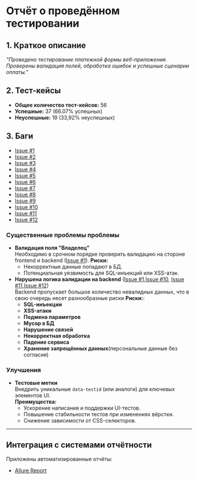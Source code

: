 # Отчёт о проведённом тестировании

## 1. Краткое описание
*"Проведено тестирование платежной формы веб-приложения. Проверены валидация полей, обработка ошибок и успешные сценарии оплаты."*

## 2. Тест-кейсы
- **Общее количество тест-кейсов:** 56
- **Успешные:** 37 (66.07% успешных)
- **Неуспешные:** 19 (33,92% неуспешных)


## 3. Баги
- [Issue #1](https://github.com/lewkAa/AQA-Diploma/issues/1#issue-3080797538 )
- [Issue #2](https://github.com/lewkAa/AQA-Diploma/issues/2#issue-3080837411)
- [Issue #3](https://github.com/lewkAa/AQA-Diploma/issues/3#issue-3080891638)
- [Issue #4](https://github.com/lewkAa/AQA-Diploma/issues/4#issue-3096625677)
- [Issue #5](https://github.com/lewkAa/AQA-Diploma/issues/5#issue-3096647593)
- [Issue #6](https://github.com/lewkAa/AQA-Diploma/issues/6#issue-3096658444)
- [Issue #7](https://github.com/lewkAa/AQA-Diploma/issues/7#issue-3096666176)
- [Issue #8](https://github.com/lewkAa/AQA-Diploma/issues/8#issue-3096758023)
- [Issue #9](https://github.com/lewkAa/AQA-Diploma/issues/9#issue-3096778538)
- [Issue #10](https://github.com/lewkAa/AQA-Diploma/issues/10#issue-3096800480)
- [Issue #11](https://github.com/lewkAa/AQA-Diploma/issues/11#issue-3096841993)
- [Issue #12](https://github.com/lewkAa/AQA-Diploma/issues/12#issue-3096901639)

### Существенные проблемы проблемы
- **Валидация поля "Владелец"**  
  Необходимо в срочном порядке проверить валидацию на стороне frontend и backend ([Issue #1](https://github.com/lewkAa/AQA-Diploma/issues/1#issue-3080797538)).
  **Риски:**
  - Некорректные данные попадают в БД.
  - Потенциальная уязвимость для SQL-инъекций или XSS-атак.
- **Нарушена логика валидации на backend** ([Issue #1](https://github.com/lewkAa/AQA-Diploma/issues/1#issue-3080797538),[Issue #10](https://github.com/lewkAa/AQA-Diploma/issues/10#issue-3096800480),
[Issue #11](https://github.com/lewkAa/AQA-Diploma/issues/11#issue-3096841993),[Issue #12](https://github.com/lewkAa/AQA-Diploma/issues/12#issue-3096901639))<br/>
  Backend пропускает большое количество невалидных данных, что в свою очередь несет разнообразные риски
 **Риски:**:
   - **SQL-инъекции**
   - **XSS-атаки**
   - **Подмена параметров**
   - **Мусор в БД**
   - **Нарушение связей**
   - **Некорректная обработка**
   - **Падение сервиса**
   - **Хранение запрещённых данных**(персональные данные без согласия)  
  

### Улучшения
- **Тестовые метки**  
  Внедрить уникальные `data-testid` (или аналоги) для ключевых элементов UI.  
  **Преимущества:**
    - Ускорение написания и поддержки UI-тестов.
    - Повышение стабильности тестов при изменениях вёрстки.
    - Снижение зависимости от CSS-селекторов.



---

## Интеграция с системами отчётности
Приложены автоматизированные отчёты:

- [Allure Report](https://github.com/user-attachments/assets/6dcb322c-bf2b-467c-b67d-ef665813d37f)
